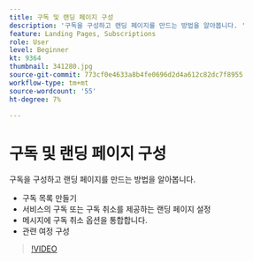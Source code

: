 ```yaml
---
title: 구독 및 랜딩 페이지 구성
description: '구독을 구성하고 랜딩 페이지를 만드는 방법을 알아봅니다. '
feature: Landing Pages, Subscriptions
role: User
level: Beginner
kt: 9364
thumbnail: 341280.jpg
source-git-commit: 773cf0e4633a8b4fe0696d2d4a612c82dc7f8955
workflow-type: tm+mt
source-wordcount: '55'
ht-degree: 7%

---
```



# 구독 및 랜딩 페이지 구성

구독을 구성하고 랜딩 페이지를 만드는 방법을 알아봅니다.

* 구독 목록 만들기
* 서비스의 구독 또는 구독 취소를 제공하는 랜딩 페이지 설정
* 메시지에 구독 취소 옵션을 통합합니다.
* 관련 여정 구성

>[!VIDEO](https://video.tv.adobe.com/v/341280?quality=12&learn=on)
